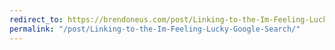 ```yaml
---
redirect_to: https://brendoneus.com/post/Linking-to-the-Im-Feeling-Lucky-Google-Search/
permalink: "/post/Linking-to-the-Im-Feeling-Lucky-Google-Search/"
---
```

